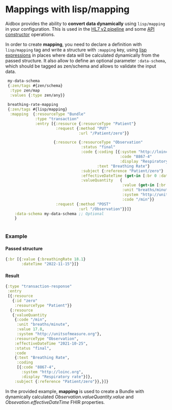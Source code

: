 # Mappings with lisp/mapping

Aidbox provides the ability to **convert data dynamically** using `lisp/mapping` in your configuration. This is used in the [HL7 v2 pipeline](hl7-v2-integration-with-aidbox-project.md) and some [API constructor](broken-reference) operations.&#x20;

In order to create **mapping**, you need to declare a definition with `lisp/mapping` tag and write a structure with `:mapping` key, using [lisp expressions](broken-reference) in places where data will be calculated dynamically from the passed structure. It also allow to define an optional parameter `:data-schema`, which should be tagged as zen/schema and allows to validate the input data.&#x20;

```clojure
 my-data-schema
 {:zen/tags #{zen/schema}
  :type zen/map
  :values {:type zen/any}}
 
 breathing-rate-mapping
 {:zen/tags #{lisp/mapping}
  :mapping  {:resourceType "Bundle"
             :type "transaction"
             :entry [{:resource {:resourceType "Patient"}
                      :request {:method "PUT"
                                :url "/Patient/zero"}}

                     {:resource {:resourceType "Observation"
                                 :status "final"
                                 :code {:coding [{:system "http://loinc.org"
                                                  :code "8867-4"
                                                  :display "Respiratory rate"}]
                                        :text "Breathing Rate"}
                                 :subject {:reference "Patient/zero"}
                                 :effectiveDateTime (get-in [:br 0 :dateTime]),
                                 :valueQuantity   {
                                                   :value (get-in [:br 0 :value :breathingRate]),
                                                   :unit "breaths/minute",
                                                   :system "http://unitsofmeasure.org",
                                                   :code "/min"}}
                      :request {:method "POST"
                                :url "/Observation"}}]}
    :data-schema my-data-schema ;; Optional
    }
                                

```

### Example

#### Passed structure

```clojure
{:br [{:value {:breathingRate 18.1}
       :dateTime "2022-11-15"}]}
```

#### Result

```clojure
{:type "transaction-response"
 :entry
 [{:resource
   {:id "zero"
    :resourceType "Patient"}}
  {:resource
   {:valueQuantity
    {:code "/min",
     :unit "breaths/minute",
     :value 17.8,
     :system "http://unitsofmeasure.org"},
    :resourceType "Observation",
    :effectiveDateTime "2021-10-25",
    :status "final",
    :code
    {:text "Breathing Rate",
     :coding
     [{:code "8867-4",
       :system "http://loinc.org",
       :display "Respiratory rate"}]},
    :subject {:reference "Patient/zero"}},}]}
```

In the provided example, **mapping** is used to create a Bundle with dynamically calculated _Observation.valueQuantity.value_ and _Obsevation.effectiveDateTime_ FHIR properties.
